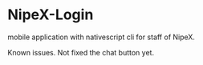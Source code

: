 # NipeX-Login
mobile application with nativescript cli for staff of NipeX.

Known issues. Not fixed the chat button yet. 

